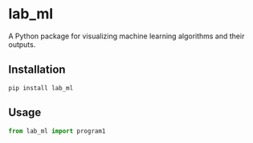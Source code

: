 # lab_ml

A Python package for visualizing machine learning algorithms and their outputs.

## Installation

```
pip install lab_ml
```

## Usage

```python
from lab_ml import program1
```
